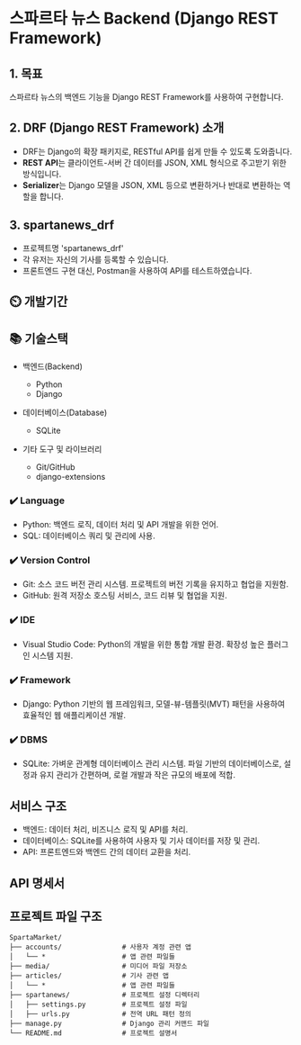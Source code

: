 # 스파르타 뉴스 Backend (Django REST Framework)

## 1. 목표
스파르타 뉴스의 백엔드 기능을 Django REST Framework를 사용하여 구현합니다.

## 2. DRF (Django REST Framework) 소개
- DRF는 Django의 확장 패키지로, RESTful API를 쉽게 만들 수 있도록 도와줍니다.
- **REST API**는 클라이언트-서버 간 데이터를 JSON, XML 형식으로 주고받기 위한 방식입니다.
- **Serializer**는 Django 모델을 JSON, XML 등으로 변환하거나 반대로 변환하는 역할을 합니다.

## 3. spartanews_drf
- 프로젝트명 'spartanews_drf'
- 각 유저는 자신의 기사를 등록할 수 있습니다.
- 프론트엔드 구현 대신, Postman을 사용하여 API를 테스트하였습니다.
## ⏲️ 개발기간


## 📚️ 기술스택
- 백엔드(Backend) 
    - Python
    - Django

- 데이터베이스(Database)
  	- SQLite

- 기타 도구 및 라이브러리
  	- Git/GitHub
  	- django-extensions

### ✔️ Language
- Python: 백엔드 로직, 데이터 처리 및 API 개발을 위한 언어.
- SQL: 데이터베이스 쿼리 및 관리에 사용.
  
### ✔️ Version Control
- Git: 소스 코드 버전 관리 시스템. 프로젝트의 버전 기록을 유지하고 협업을 지원함.
- GitHub: 원격 저장소 호스팅 서비스, 코드 리뷰 및 협업을 지원.

### ✔️ IDE
- Visual Studio Code: Python의 개발을 위한 통합 개발 환경. 확장성 높은 플러그인 시스템 지원.
  
### ✔️ Framework
- Django: Python 기반의 웹 프레임워크, 모델-뷰-템플릿(MVT) 패턴을 사용하여 효율적인 웹 애플리케이션 개발.

### ✔️  DBMS
- SQLite: 가벼운 관계형 데이터베이스 관리 시스템. 파일 기반의 데이터베이스로, 설정과 유지 관리가 간편하며, 로컬 개발과 작은 규모의 배포에 적합.
  
## 서비스 구조
- 백엔드: 데이터 처리, 비즈니스 로직 및 API를 처리.
- 데이터베이스: SQLite를 사용하여 사용자 및 기사 데이터를 저장 및 관리.
- API: 프론트엔드와 백엔드 간의 데이터 교환을 처리.


## API 명세서


## 프로젝트 파일 구조

```plaintext
SpartaMarket/
├── accounts/               # 사용자 계정 관련 앱
│   └── *                   # 앱 관련 파일들 
├── media/                  # 미디어 파일 저장소
├── articles/               # 기사 관련 앱
│   └── *                   # 앱 관련 파일들
├── spartanews/             # 프로젝트 설정 디렉터리
│   ├── settings.py         # 프로젝트 설정 파일
│   ├── urls.py             # 전역 URL 패턴 정의
├── manage.py               # Django 관리 커맨드 파일
└── README.md               # 프로젝트 설명서
